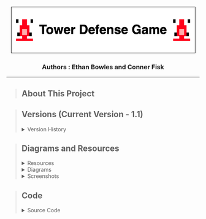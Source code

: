 <p align="center">
  <img src="MISC/TowerDefenseLogo.png" />
</p>
<h3 align="center">Authors : Ethan Bowles and Conner Fisk</h2>

___
>## About This Project



>## Versions (Current Version - 1.1)
>
><details>
><summary>Version History</summary>
>
>><details>
>><summary>Version 1.1 : 10/1/2021</summary>
>>
>>  &nbsp;&nbsp;&nbsp;&nbsp;&nbsp;&nbsp; Hello this is the sample text
>>  
>></details>
>><details>
>><summary>Version 1.2 : 10/1/2021</summary>
>>
>>  &nbsp;&nbsp;&nbsp;&nbsp;&nbsp;&nbsp; Hello this is the sample text
>>  
>></details>
>><details>
>><summary>Version 1.3 : 10/1/2021</summary>
>>
>>  &nbsp;&nbsp;&nbsp;&nbsp;&nbsp;&nbsp; Hello this is the sample text
>>  
>></details>
>  
>  [Previous Versions](MISC/version1_1.txt)
>  
></details>



>## Diagrams and Resources
><details>
><summary>Resources</summary>
>  
>  - [View All Resources](resources) 
>  - [GameOver.png](resources/GameOver.png)
>  - [HaasCar.png](resources/HaasCar.png) 
>  - [HaasTruck.png](resources/HaasTruck.png) 
>  - [MenuOverlay.png](resources/MenuOverlay.png) 
>  - [OilBarrel.png](resources/OilBarrel.png)
>  - [path_2.png](resources/path_2.png) 
>  - [WaterBottle.png](resources/WaterBottle.png) 
>  
></details>
><details>
><summary>Diagrams</summary>
>  
>  ![Alt text](resources/TowerDefense.umlcd.png)
> 
></details>
><details/>
><summary>Screenshots</summary>
>  
>  ![Alt text](MISC/GameSC1.png)
> 
></details>


>## Code
><details>
><summary>Source Code</summary>
>  
>  - [View All Code](src) 
>  - [Animatable.java](src/Animatable.java)
>  - [Enemy.java](src/Enemy.java)
>  - [EnemyHaasCar.java](src/EnemyHaasCar.java)
>  - [EnemyHaasTruck.java](src/EnemyHaasTruck.java)
>  - [GameControl.java](src/GameControl.java)
>  - [GameOver.java](src/GameOver.java)
>  - [GameState.java](src/GameState.java)
>  - [GameView.java](src/GameView.java)
>  - [Menu.java](src/Menu.java)
>  - [Path.java](src/Path.java)
>  - [ResourceLoader.java](src/ResourceLoader.java)
>  - [TowerDefense.java](src/TowerDefense.java)
>  - [TowerMenuOil.java](src/TowerMenuOil.java)
>  - [TowerMenuWater.java](src/TowerMenuWater.java) 
>  - [TowerOil.java](src/TowerOil.java)
>  - [TowerOilMoving.java](src/TowerOilMoving.java)
>  - [TowerWater.java](src/TowerWater.java)
>  - [TowerWaterMoving.java](src/TowerWaterMoving.java) 
>  
></details>
